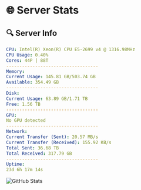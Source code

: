 # 🌐 Server Stats
## 🔍 Server Info
```yaml
CPU: Intel(R) Xeon(R) CPU E5-2699 v4 @ 1316.98MHz
CPU Usage: 0.40%
Cores: 44P | 88T
-----------------------------------
Memory:
Current Usage: 145.81 GB/503.74 GB
Available: 354.49 GB
-----------------------------------
Disk:
Current Usage: 63.89 GB/1.71 TB
Free: 1.56 TB
-----------------------------------
GPU:
No GPU detected
-----------------------------------
Network:
Current Transfer (Sent): 20.57 MB/s
Current Transfer (Received): 155.92 KB/s
Total Sent: 36.68 TB
Total Received: 317.79 GB
-----------------------------------
Uptime:
23d 6h 17m 14s
```
![GitHub Stats](https://img.shields.io/badge/Updated-2025-03-31_03:40:03-blue)